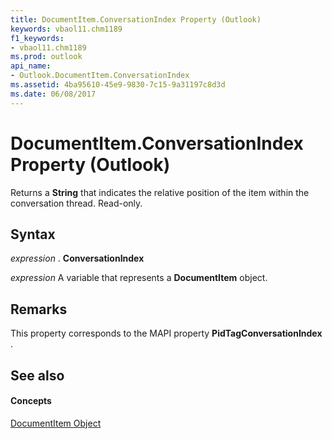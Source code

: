 ```yaml
---
title: DocumentItem.ConversationIndex Property (Outlook)
keywords: vbaol11.chm1189
f1_keywords:
- vbaol11.chm1189
ms.prod: outlook
api_name:
- Outlook.DocumentItem.ConversationIndex
ms.assetid: 4ba95610-45e9-9830-7c15-9a31197c8d3d
ms.date: 06/08/2017
---
```



# DocumentItem.ConversationIndex Property (Outlook)

Returns a  **String** that indicates the relative position of the item within the conversation thread. Read-only.


## Syntax

 _expression_ . **ConversationIndex**

 _expression_ A variable that represents a **DocumentItem** object.


## Remarks

This property corresponds to the MAPI property  **PidTagConversationIndex** .


## See also


#### Concepts


[DocumentItem Object](Outlook.DocumentItem.md)

